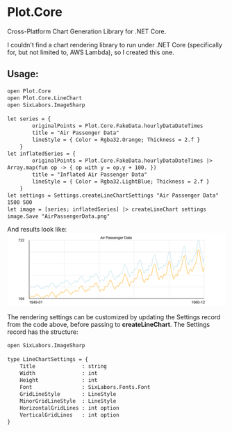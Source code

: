 # Plot.Core
Cross-Platform Chart Generation Library for .NET Core.

I couldn't find a chart rendering library to run under .NET Core (specifically for, but not limited to, AWS Lambda), so I created this one.

## Usage:
```
open Plot.Core
open Plot.Core.LineChart
open SixLabors.ImageSharp

let series = {
        originalPoints = Plot.Core.FakeData.hourlyDataDateTimes
        title = "Air Passenger Data"
        lineStyle = { Color = Rgba32.Orange; Thickness = 2.f }
    }
let inflatedSeries = {
        originalPoints = Plot.Core.FakeData.hourlyDataDateTimes |> Array.map(fun op -> { op with y = op.y + 100. })
        title = "Inflated Air Passenger Data"
        lineStyle = { Color = Rgba32.LightBlue; Thickness = 2.f }
    }
let settings = Settings.createLineChartSettings "Air Passenger Data" 1500 500
let image = [series; inflatedSeries] |> createLineChart settings
image.Save "AirPassengerData.png"
```

And results look like:
![Line chart showing airline passengers over time](https://raw.githubusercontent.com/ardave/Plot.Core/master/AirPassengerData.png)

The rendering settings can be customized by updating the Settings record from the code above, before passing to **createLineChart**.  The Settings record has the structure:
```
open SixLabors.ImageSharp

type LineChartSettings = {
    Title               : string
    Width               : int
    Height              : int
    Font                : SixLabors.Fonts.Font
    GridLineStyle       : LineStyle
    MinorGridLineStyle  : LineStyle
    HorizontalGridLines : int option
    VerticalGridLines   : int option
}
```